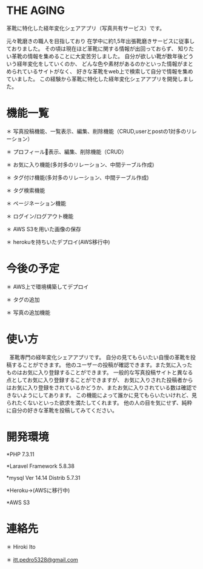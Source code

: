 # THE AGING
革靴に特化した経年変化シェアアプリ（写真共有サービス）です。

元々靴磨きの職人を目指しており
在学中に約1,5年出張靴磨きサービスに従事しておりました。
その頃は現在ほど革靴に関する情報が出回っておらず、
知りたい革靴の情報を集めることに大変苦労しました。
自分が欲しい靴が数年後どういう経年変化をしていくのか、
どんな色や素材があるのかといった情報がまとめられているサイトがなく、
好きな革靴をweb上で検索して自分で情報を集めていました。
この経験から革靴に特化した経年変化シェアアプリを開発しました。
 

# 機能一覧
＊ 写真投稿機能、一覧表示、編集、削除機能（CRUD,userとpostの1対多のリレーション）

＊ プロフィール表示、編集、削除機能（CRUD）

＊ お気に入り機能(多対多のリレーション、中間テーブル作成)

＊ タグ付け機能(多対多のリレーション、中間テーブル作成)

＊ タグ検索機能

＊ ページネーション機能

＊ ログイン/ログアウト機能

＊ AWS S3を用いた画像の保存

＊ herokuを持ちいたデプロイ(AWS移行中)

# 今後の予定
＊ AWS上で環境構築してデプロイ

＊ タグの追加

＊ 写真の追加機能


# 使い方
 
革靴専門の経年変化シェアアプリです。
自分の見てもらいたい自慢の革靴を投稿することができます。
他のユーザーの投稿が確認できます。また気に入ったものはお気に入り登録することができます。
一般的な写真投稿サイトと異なる点としてお気に入り登録することができますが、
お気に入りされた投稿者からはお気に入り登録をされているかどうか、またお気に入りされている数は確認できないようにしてあります。
この機能によって誰かに見てもらいたいけれど、見られたくないといった欲求を満たしてくれます。
他の人の目を気にせず、純粋に自分の好きな革靴を投稿してみてください。

# 開発環境

*PHP 7.3.11

*Laravel Framework 5.8.38

*mysql Ver 14.14 Distrib 5.7.31

*Heroku→(AWSに移行中)

*AWS S3

# 連絡先

＊  Hiroki Ito

＊ itt.pedro5328@gmail.com
